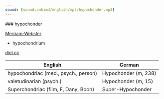 ```yaml
---
sound: [sound:ankimd/english/mp3/hypochonder.mp3]
---
```


\### hypochonder

[Merriam-Webster](https://www.merriam-webster.com/dictionary/hypochonder)

- hypochondrium

[dict.cc](https://www.dict.cc/hypochonder)

| English        | German       |
| -------------- | ------------ |
| hypochondriac (med., psych., person) | Hypochonder (m, 238) |
| valetudinarian (psych.) | Hypochonder (m, 15) |
| Superchondriac (film, F, Dany, Boon) | Super-Hypochonder |
